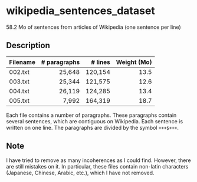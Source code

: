 # wikipedia_sentences_dataset
58.2 Mo of sentences from articles of Wikipedia (one sentence per line)

## Description

| Filename  | # paragraphs | # lines | Weight (Mo)|
| ----------|-------------:|--------:|-----------:|
| 002.txt		| 25,648       | 120,154 | 13.5       |
| 003.txt		| 25,344       | 121,575 | 12.6       |
| 004.txt		| 26,119       | 124,285 | 13.4       |
| 005.txt		|  7,992 	     | 164,319 | 18.7       |


Each file contains a number of paragraphs. These paragraphs contain several sentences, which are contiguous on Wikipedia. Each sentence is written on one line. The paragraphs are divided by the symbol `+++$+++`. 

## Note
I have tried to remove as many incoherences as I could find. However, there are still mistakes on it. In particular, these files contain non-latin characters (Japanese, Chinese, Arabic, etc.), which I have not removed.
